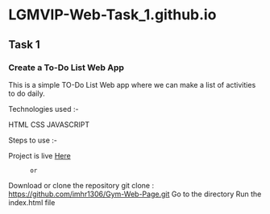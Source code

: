 # LGMVIP-Web-Task_1.github.io

## Task 1

### Create a To-Do List Web App
This is a simple TO-Do List Web app where we can make a list of activities to do daily.

Technologies used :-

HTML
CSS
JAVASCRIPT

Steps to use :-

Project is live [Here]()

          or

Download or clone the repository
git clone : https://github.com/imhr1306/Gym-Web-Page.git
Go to the directory
Run the index.html file
